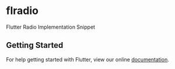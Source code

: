 # flradio

Flutter Radio Implementation Snippet

## Getting Started

For help getting started with Flutter, view our online
[documentation](http://flutter.io/).
